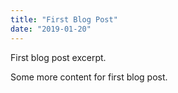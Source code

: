 ```yaml
---
title: "First Blog Post"
date: "2019-01-20"
---
```


First blog post excerpt.

Some more content for first blog post.